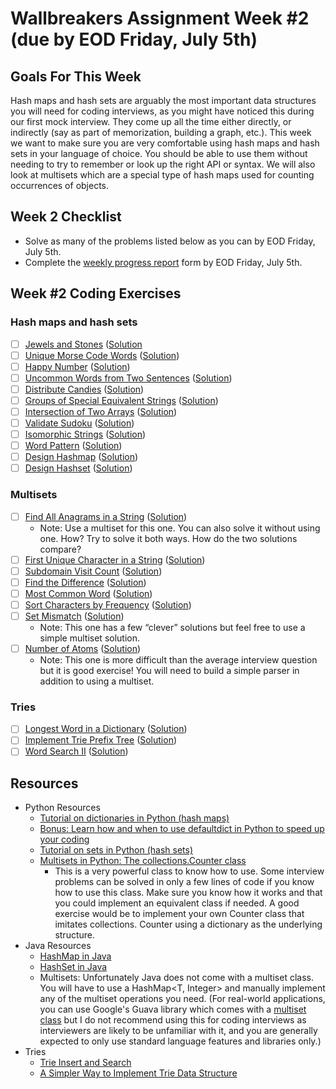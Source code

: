 # Wallbreakers Assignment Week #2 (due by EOD Friday, July 5th)

## Goals For This Week
Hash maps and hash sets are arguably the most important data structures you will need for coding interviews, as you might have noticed this during our first mock interview. They come up all the time either directly, or indirectly (say as part of memorization, building a graph, etc.). This week we want to make sure you are very comfortable using hash maps and hash sets in your language of choice. You should be able to use them without needing to try to remember or look up the right API or syntax. We will also look at multisets which are a special type of hash maps used for counting occurrences of objects.

## Week 2 Checklist
- Solve as many of the problems listed below as you can by EOD Friday, July 5th.
- Complete the [weekly progress report](https://docs.google.com/forms/d/e/1FAIpQLSfFzB8ZweISwA411mYzoVffkk3qL9UHgvO1a0Sp8vpkHqvrkQ/viewform) form by EOD Friday, July 5th.

## Week #2 Coding Exercises

### Hash maps and hash sets
- [ ] [Jewels and Stones](https://leetcode.com/problems/jewels-and-stones/) ([Solution]()
- [ ] [Unique Morse Code Words](https://leetcode.com/problems/unique-morse-code-words/) ([Solution]())
- [ ] [Happy Number](https://leetcode.com/problems/happy-number/) ([Solution]())
- [ ] [Uncommon Words from Two Sentences](https://leetcode.com/problems/uncommon-words-from-two-sentences/) ([Solution]())
- [ ] [Distribute Candies](https://leetcode.com/problems/distribute-candies/) ([Solution]())
- [ ] [Groups of Special Equivalent Strings](https://leetcode.com/problems/groups-of-special-equivalent-strings/) ([Solution]())
- [ ] [Intersection of Two Arrays](https://leetcode.com/problems/intersection-of-two-arrays/) ([Solution]())
- [ ] [Validate Sudoku](https://leetcode.com/problems/valid-sudoku/) ([Solution]())
- [ ] [Isomorphic Strings](https://leetcode.com/problems/isomorphic-strings/) ([Solution]())
- [ ] [Word Pattern](https://leetcode.com/problems/word-pattern/) ([Solution]())
- [ ] [Design Hashmap](https://leetcode.com/problems/design-hashmap/) ([Solution]())
- [ ] [Design Hashset](https://leetcode.com/problems/design-hashset/) ([Solution]())

### Multisets
- [ ] [Find All Anagrams in a String](https://leetcode.com/problems/find-all-anagrams-in-a-string/) ([Solution]())
	- Note: Use a multiset for this one. You can also solve it without using one. How? Try to solve it both ways. How do the two solutions compare?
- [ ] [First Unique Character in a String](https://leetcode.com/problems/first-unique-character-in-a-string/) ([Solution]())
- [ ] [Subdomain Visit Count](https://leetcode.com/problems/subdomain-visit-count/) ([Solution]())
- [ ] [Find the Difference](https://leetcode.com/problems/find-the-difference/) ([Solution]())
- [ ] [Most Common Word](https://leetcode.com/problems/most-common-word/) ([Solution]())
- [ ] [Sort Characters by Frequency](https://leetcode.com/problems/sort-characters-by-frequency/) ([Solution]())
- [ ] [Set Mismatch](https://leetcode.com/problems/set-mismatch/) ([Solution]())
	- Note: This one has a few “clever” solutions but feel free to use a simple multiset solution.
- [ ] [Number of Atoms](https://leetcode.com/problems/number-of-atoms/) ([Solution]())
	- Note: This one is more difficult than the average interview question but it is good exercise! You will need to build a simple parser in addition to using a multiset.

### Tries
- [ ] [Longest Word in a Dictionary](https://leetcode.com/problems/longest-word-in-dictionary) ([Solution]())
- [ ] [Implement Trie Prefix Tree](https://leetcode.com/problems/implement-trie-prefix-tree) ([Solution]())
- [ ] [Word Search II](https://leetcode.com/problems/word-search-ii) ([Solution]())

## Resources
- Python Resources
	- [Tutorial on dictionaries in Python (hash maps)](https://www.datacamp.com/community/tutorials/python-dictionary-tutorial)
	- [Bonus: Learn how and when to use defaultdict in Python to speed up your coding](https://www.accelebrate.com/blog/using-defaultdict-python/)
	- [Tutorial on sets in Python (hash sets)](https://www.datacamp.com/community/tutorials/sets-in-python)
	- [Multisets in Python: The collections.Counter class](https://pymotw.com/2/collections/counter.html)
		- This is a very powerful class to know how to use. Some interview problems can be solved in only a few lines of code if you know how to use this class. Make sure you know how it works and that you could implement an equivalent class if needed. A good exercise would be to implement your own Counter class that imitates collections. Counter using a dictionary as the underlying structure.
- Java Resources
	- [HashMap in Java](https://www.callicoder.com/java-hashmap/)
	- [HashSet in Java](https://www.baeldung.com/java-hashset)
	- Multisets: Unfortunately Java does not come with a multiset class. You will have to use a HashMap<T, Integer> and manually implement any of the multiset operations you need. (For real-world applications, you can use Google's Guava library which comes with a [multiset class](https://guava.dev/releases/16.0/api/docs/com/google/common/collect/Multiset.html) but I do not recommend using this for coding interviews as interviewers are likely to be unfamiliar with it, and you are generally expected to only use standard language features and libraries only.)
- Tries
	- [Trie Insert and Search](https://www.geeksforgeeks.org/trie-insert-and-search/)
	- [A Simpler Way to Implement Trie Data Structure](https://medium.com/@info.gildacademy/a-simpler-way-to-implement-trie-data-structure-in-python-efa6a958a4f2)